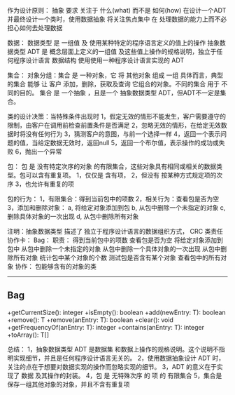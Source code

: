 作为设计原则：
    抽象 要求 关注于 什么(what) 而不是 如何(how)
    在设计一个ADT 并最终设计一个类时，使用数据抽象 将关注焦点集中 在 处理数据的能力上而不必担心如何去处理数据

数据：
数据类型 是 一组值 及 使用某种特定的程序语言定义的值上的操作
抽象数据类型 ADT 是 概念层面上定义的一组值 及这些值上操作的规格说明，独立于任何程序设计语言
数据结构 使用使用一种程序设计语言实现的 ADT 

集合：
对象分组：集合 是 一种对象，它 将 其他对象 组成 一组
具体而言，典型的集合 能够 让 客户 添加，删除，获取及查询 它组合的对象。不同的集合 用于 不同的目的。
集合 是 一个抽象 ，且是一个 抽象数据类型 ADT，但ADT不一定是集合。

类的设计决策：当特殊条件出现时
    1，假定无效的情形不能发生，客户需要遵守的限制，由客户在调用前检查前置条件是否满足
    2，忽略无效的情形，在给定无效数据时将没有任何行为
    3，猜测客户的意图，与前一个选择一样
    4，返回一个表示问题的值，当给定数据无效时，返回null
    5，返回一个布尔值，表示操作的成功或失败
    6，抛出一个异常
    
包：
包 是 没有特定次序的对象 的有限集合，这些对象具有相同或相关的数据类型。包可以含有重复项。
 1，仅仅是 含有项，
 2，但没有 按某种方式规定项的次序
 3，也允许有重复的项
 
包的行为：
 1，有限集合：得到当前包中的项数
 2，相关行为：查看包是否为空
 3，添加和删除对象：
         a, 将给定对象添加到包
         b, 从包中删除一个未指定的对象
         c, 删除具体对象的一次出现
         d, 从包中删除所有对象

注明：抽象数据类型 描述了 独立于程序设计语言的数据组织方式，
CRC 类责任协作卡：
        Bag：
职责：
    得到当前包中的项数
    查看包是否为空
    将给定对象添加到包中
    从包中删除一个未指定的对象
    从包中删除一个具体对象的一次出现
    从包中删除所有对象
    统计包中某个对象的个数
    测试包是否含有某个对象
    查看包中的所有对象
协作：
    包能够含有的对象的类    

----------------------------
Bag
----------------------------    
+getCurrentSize(): integer
+isEmpty(): boolean
+add(newEntry: T): boolean    
+remove(): T
+remove(anEntry: T): boolean
+clear(): void
+getFrequencyOf(anEntry: T): integer
+contains(anEntry: T): integer
+toArray(): T[]    
    

总结：
    1，抽象数据类型 ADT 是数据集 和数据上操作的规格说明。这个说明不指明实现细节，并且是任何程序设计语言无关的。
    2，使用数据抽象设计 ADT 时，关注的点在于想要对数据实现的操作而忽略实现的细节。
    3，ADT 的意义在于实现了 数据 及其操作的封装。
    4，包 是 无特殊次序 的 项 的 有限集合
    5，集合是保存一组其他对象的对象，并且不含有重复项
